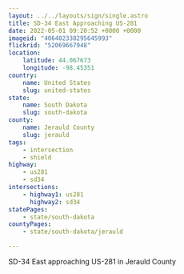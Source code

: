 ```yaml
---
layout: ../../layouts/sign/single.astro
title: SD-34 East Approaching US-281
date: 2022-05-01 09:20:52 +0000 +0000
imageid: "406402338295645993"
flickrid: "52069667948"
location:
    latitude: 44.067673
    longitude: -98.45351
country:
    name: United States
    slug: united-states
state:
    name: South Dakota
    slug: south-dakota
county:
    name: Jerauld County
    slug: jerauld
tags:
    - intersection
    - shield
highway:
    - us281
    - sd34
intersections:
    - highway1: us281
      highway2: sd34
statePages:
    - state/south-dakota
countyPages:
    - state/south-dakota/jerauld

---
```

SD-34 East approaching US-281 in Jerauld County
